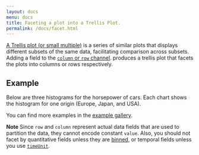 ```yaml
---
layout: docs
menu: docs
title: Faceting a plot into a Trellis Plot.
permalink: /docs/facet.html
---
```


[A Trellis plot (or small multiple)](https://en.wikipedia.org/wiki/Small_multiple) is a series of similar plots that displays different subsets of the same data, facilitating comparison across subsets.  Adding a field to the [`column` or `row` channel](encoding.html#facet). produces a trellis plot that facets the plots into columns or rows respectively.  

## Example

Below are three histograms for the horsepower of cars. Each chart shows the histogram for one origin (Europe, Japan, and USA).

<span class="vl-example" data-name="trellis_bar_histogram"></span>

You can find more examples in the [example gallery]({{site.baseurl}}/gallery.html#trellis-plots).

**Note** Since `row` and `column` represent actual data fields that are used to partition the data, they cannot encode constant `value`. Also, you should not facet by quantitative fields unless they are [binned](bin.html), or temporal fields unless you use [`timeUnit`](timeunit.html).
